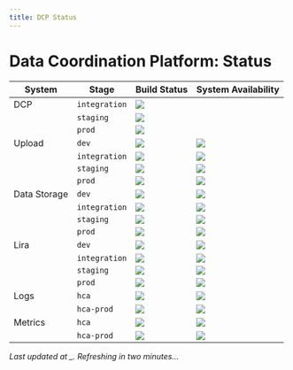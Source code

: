 ```yaml
---
title: DCP Status
---
```

# Data Coordination Platform: Status

| System | Stage | Build Status | System Availability |
|-----|--------|----------------|---------------------|
| DCP | `integration` | [![](https://status.dev.data.humancellatlas.org/build/HumanCellAtlas/dcp/integration.svg)](https://allspark.dev.data.humancellatlas.org/HumanCellAtlas/dcp/commits/integration) |  |
| | `staging`| [![](https://status.dev.data.humancellatlas.org/build/HumanCellAtlas/dcp/staging.svg)](https://allspark.dev.data.humancellatlas.org/HumanCellAtlas/dcp/commits/staging) | |
| | `prod`| [![](https://status.data.humancellatlas.org/build/HumanCellAtlas/dcp/prod.svg)](https://allspark.data.humancellatlas.org/HumanCellAtlas/dcp/commits/prod) | |
| Upload | `dev` | [![](https://status.dev.data.humancellatlas.org/build/HumanCellAtlas/upload-service/master.svg)](https://allspark.dev.data.humancellatlas.org/HumanCellAtlas/upload-service/commits/master) | ![](https://status.dev.data.humancellatlas.org/service/upload-health-check-dev.svg) |
| | `integration` | [![](https://status.dev.data.humancellatlas.org/build/HumanCellAtlas/upload-service/integration.svg)](https://allspark.dev.data.humancellatlas.org/HumanCellAtlas/upload-service/commits/integration) | ![](https://status.dev.data.humancellatlas.org/service/upload-health-check-integration.svg) |
| | `staging` | [![](https://status.dev.data.humancellatlas.org/build/HumanCellAtlas/upload-service/staging.svg)](https://allspark.dev.data.humancellatlas.org/HumanCellAtlas/upload-service/commits/staging) | ![](https://status.dev.data.humancellatlas.org/service/upload-health-check-staging.svg) |
| | `prod` | [![](https://status.data.humancellatlas.org/build/HumanCellAtlas/upload-service/prod.svg)](https://allspark.data.humancellatlas.org/HumanCellAtlas/upload-service/commits/prod) | ![](https://status.data.humancellatlas.org/service/upload-health-check-prod.svg) |
| Data Storage | `dev` | [![](https://status.dev.data.humancellatlas.org/build/HumanCellAtlas/data-store/master.svg)](https://allspark.dev.data.humancellatlas.org/HumanCellAtlas/data-store/commits/master) | ![](https://status.dev.data.humancellatlas.org/service/dss-health-check-dev.svg) |
| | `integration` | [![](https://status.dev.data.humancellatlas.org/build/HumanCellAtlas/data-store/integration.svg)](https://allspark.dev.data.humancellatlas.org/HumanCellAtlas/data-store/commits/integration) | ![](https://status.dev.data.humancellatlas.org/service/dss-health-check-integration.svg) |
| | `staging` | [![](https://status.dev.data.humancellatlas.org/build/HumanCellAtlas/data-store/staging.svg)](https://allspark.dev.data.humancellatlas.org/HumanCellAtlas/data-store/commits/staging) | ![](https://status.dev.data.humancellatlas.org/service/dss-health-check-staging.svg) |
| | `prod` | [![](https://status.data.humancellatlas.org/build/HumanCellAtlas/data-store/prod.svg)](https://allspark.data.humancellatlas.org/HumanCellAtlas/data-store/commits/prod) | ![](https://status.data.humancellatlas.org/service/dss-health-check-prod.svg) |
| Lira | `dev` | [![](https://status.dev.data.humancellatlas.org/build/HumanCellAtlas/lira/master.svg)](https://allspark.dev.data.humancellatlas.org/HumanCellAtlas/lira/commits/master) | ![](https://status.dev.data.humancellatlas.org/service/analysis-health-check-dev.svg) |
| | `integration` | [![](https://status.dev.data.humancellatlas.org/build/HumanCellAtlas/lira/integration.svg)](https://allspark.dev.data.humancellatlas.org/HumanCellAtlas/lira/commits/integration) | ![](https://status.dev.data.humancellatlas.org/service/analysis-health-check-integration.svg) |
| | `staging` | [![](https://status.dev.data.humancellatlas.org/build/HumanCellAtlas/lira/staging.svg)](https://allspark.dev.data.humancellatlas.org/HumanCellAtlas/lira/commits/staging) | ![](https://status.dev.data.humancellatlas.org/service/analysis-health-check-staging.svg) |
| | `prod` | [![](https://status.data.humancellatlas.org/build/HumanCellAtlas/lira/prod.svg)](https://allspark.data.humancellatlas.org/HumanCellAtlas/lira/commits/prod) | ![](https://status.data.humancellatlas.org/service/analysis-health-check-prod.svg) |
| Logs | `hca` | [![](https://status.dev.data.humancellatlas.org/build/HumanCellAtlas/logs/master.svg)](https://allspark.dev.data.humancellatlas.org/HumanCellAtlas/logs/commits/master) | ![](https://status.dev.data.humancellatlas.org/service/logs-health-check-dev.svg) |
| | `hca-prod` | [![](https://status.data.humancellatlas.org/build/HumanCellAtlas/logs/master.svg)](https://allspark.data.humancellatlas.org/HumanCellAtlas/logs/commits/master) | ![](https://status.data.humancellatlas.org/service/logs-health-check-prod.svg) |
| Metrics | `hca` | [![](https://status.dev.data.humancellatlas.org/build/HumanCellAtlas/metrics/master.svg)](https://allspark.dev.data.humancellatlas.org/HumanCellAtlas/metrics/commits/master) | ![](https://status.dev.data.humancellatlas.org/service/metrics-health-check-dev.svg) |
| | `hca-prod` | [![](https://status.data.humancellatlas.org/build/HumanCellAtlas/metrics/master.svg)](https://allspark.data.humancellatlas.org/HumanCellAtlas/metrics/commits/master) | ![](https://status.data.humancellatlas.org/service/metrics-health-check-prod.svg) |

*Last updated at <span id="timestamp">_</span>. Refreshing in two minutes...*

<script type="text/javascript">
var setDatetime = function() {
    var n = new Date().toISOString()
    document.getElementById("timestamp").innerText = n;
};

window.onload = setDatetime;

setInterval(function() {
        window.location.reload();
    },
    2*60000
);
</script>

